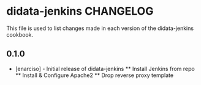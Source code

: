didata-jenkins CHANGELOG
========================

This file is used to list changes made in each version of the didata-jenkins cookbook.

0.1.0
-----
* [enarciso] - Initial release of didata-jenkins
** Install Jenkins from repo
** Install & Configure Apache2
** Drop reverse proxy template